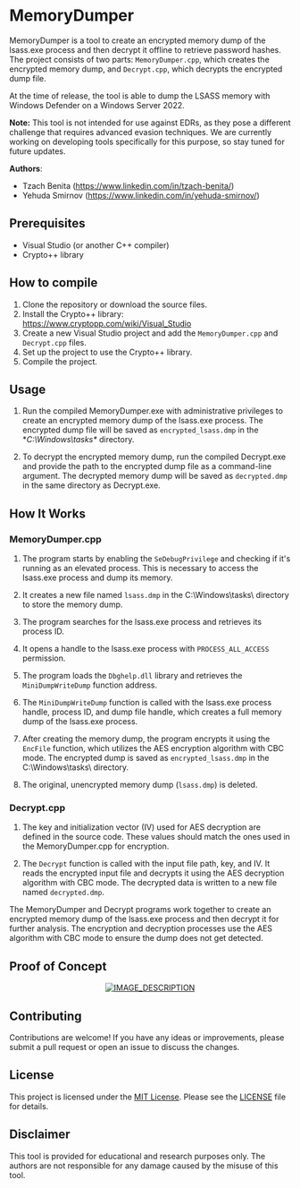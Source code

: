 # MemoryDumper

MemoryDumper is a tool to create an encrypted memory dump of the lsass.exe process and then decrypt it offline to retrieve password hashes. The project consists of two parts: `MemoryDumper.cpp`, which creates the encrypted memory dump, and `Decrypt.cpp`, which decrypts the encrypted dump file.

At the time of release, the tool is able to dump the LSASS memory with Windows Defender on a Windows Server 2022.

**Note:** This tool is not intended for use against EDRs, as they pose a different challenge that requires advanced evasion techniques. We are currently working on developing tools specifically for this purpose, so stay tuned for future updates.

**Authors**:
- Tzach Benita (https://www.linkedin.com/in/tzach-benita/)
- Yehuda Smirnov (https://www.linkedin.com/in/yehuda-smirnov/)

## Prerequisites

- Visual Studio (or another C++ compiler)
- Crypto++ library

## How to compile

1. Clone the repository or download the source files.
2. Install the Crypto++ library: https://www.cryptopp.com/wiki/Visual_Studio
3. Create a new Visual Studio project and add the `MemoryDumper.cpp` and `Decrypt.cpp` files.
4. Set up the project to use the Crypto++ library.
5. Compile the project.

## Usage

1. Run the compiled MemoryDumper.exe with administrative privileges to create an encrypted memory dump of the lsass.exe process. The encrypted dump file will be saved as `encrypted_lsass.dmp` in the **C:\Windows\tasks\** directory.

2. To decrypt the encrypted memory dump, run the compiled Decrypt.exe and provide the path to the encrypted dump file as a command-line argument. The decrypted memory dump will be saved as `decrypted.dmp` in the same directory as Decrypt.exe.

## How It Works

### MemoryDumper.cpp

1. The program starts by enabling the `SeDebugPrivilege` and checking if it's running as an elevated process. This is necessary to access the lsass.exe process and dump its memory.

2. It creates a new file named `lsass.dmp` in the C:\Windows\tasks\ directory to store the memory dump.

3. The program searches for the lsass.exe process and retrieves its process ID.

4. It opens a handle to the lsass.exe process with `PROCESS_ALL_ACCESS` permission.

5. The program loads the `Dbghelp.dll` library and retrieves the `MiniDumpWriteDump` function address.

6. The `MiniDumpWriteDump` function is called with the lsass.exe process handle, process ID, and dump file handle, which creates a full memory dump of the lsass.exe process.

7. After creating the memory dump, the program encrypts it using the `EncFile` function, which utilizes the AES encryption algorithm with CBC mode. The encrypted dump is saved as `encrypted_lsass.dmp` in the C:\Windows\tasks\ directory.

8. The original, unencrypted memory dump (`lsass.dmp`) is deleted.

### Decrypt.cpp

1. The key and initialization vector (IV) used for AES decryption are defined in the source code. These values should match the ones used in the MemoryDumper.cpp for encryption.

2. The `Decrypt` function is called with the input file path, key, and IV. It reads the encrypted input file and decrypts it using the AES decryption algorithm with CBC mode. The decrypted data is written to a new file named `decrypted.dmp`.

The MemoryDumper and Decrypt programs work together to create an encrypted memory dump of the lsass.exe process and then decrypt it for further analysis. The encryption and decryption processes use the AES algorithm with CBC mode to ensure the dump does not get detected.

## Proof of Concept

<div align="center">
  <a href="https://www.youtube.com/watch?v=F_XO3SCewqo">
    <img src="https://img.youtube.com/vi/F_XO3SCewqo/0.jpg" alt="IMAGE_DESCRIPTION">
  </a>
</div>


## Contributing

Contributions are welcome! If you have any ideas or improvements, please submit a pull request or open an issue to discuss the changes.

## License

This project is licensed under the [MIT License](LICENSE). Please see the [LICENSE](LICENSE) file for details.

## Disclaimer

This tool is provided for educational and research purposes only. The authors are not responsible for any damage caused by the misuse of this tool.
